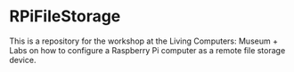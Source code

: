 # RPiFileStorage
This is a repository for the workshop at the Living Computers: Museum + Labs on how to configure a Raspberry Pi computer as a remote file storage device. 
